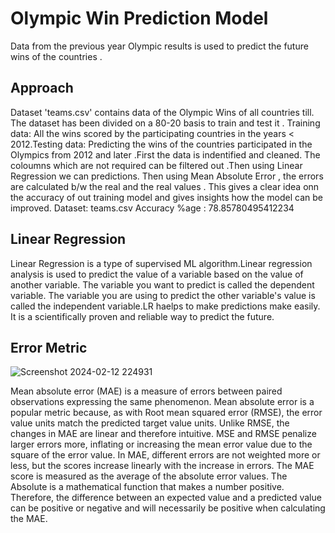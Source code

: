 
# Olympic Win Prediction Model


Data from the previous year Olympic results is used to predict the future wins of the countries .

## Approach
Dataset 'teams.csv' contains data of the Olympic Wins of all countries till. The dataset has been divided on a 80-20 basis to train and test it . Training data: All the wins scored by the participating countries in the years < 2012.Testing data: Predicting the wins of the countries participated in the Olympics from 2012 and later .First the data is indentified and cleaned. The coloumns which are not required can be filtered out .Then using Linear Regression we can predictions. Then using Mean Absolute Error , the errors are calculated b/w the real and the real values . This gives a clear idea onn the accuracy of out training model and gives insights how the model can be improved.
Dataset: teams.csv
Accuracy %age : 78.85780495412234

## Linear Regression
Linear Regression is a type of supervised ML algorithm.Linear regression analysis is used to predict the value of a variable based on the value of another variable. The variable you want to predict is called the dependent variable. The variable you are using to predict the other variable's value is called the independent variable.LR haelps to make predictions make easily. It is a scientifically proven and reliable way to predict the future.
## Error Metric
 ![Screenshot 2024-02-12 224931](https://github.com/itskutush/Olympic-Wins-Prediction-Model/assets/89831977/50f31739-3c4e-4392-a7df-76b4f2e264d3)
                

Mean absolute error (MAE) is a measure of errors between paired observations expressing the same phenomenon. Mean absolute error is a popular metric because, as with Root mean squared error (RMSE), the error value units match the predicted target value units. Unlike RMSE, the changes in MAE are linear and therefore intuitive. MSE and RMSE penalize larger errors more, inflating or increasing the mean error value due to the square of the error value. In MAE, different errors are not weighted more or less, but the scores increase linearly with the increase in errors. The MAE score is measured as the average of the absolute error values. The Absolute is a mathematical function that makes a number positive. Therefore, the difference between an expected value and a predicted value can be positive or negative and will necessarily be positive when calculating the MAE.


